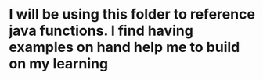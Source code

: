 # I will be using this folder to reference java functions. I find having examples on hand help me to build on my learning
